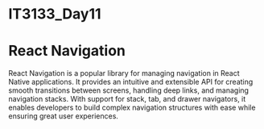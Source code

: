 # IT3133_Day11

# React Navigation

React Navigation is a popular library for managing navigation in React Native applications. It provides an intuitive and extensible API for creating smooth transitions between screens, handling deep links, and managing navigation stacks. With support for stack, tab, and drawer navigators, it enables developers to build complex navigation structures with ease while ensuring great user experiences.
